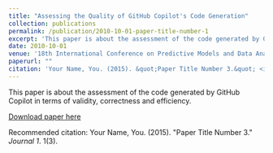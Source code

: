 ```yaml
---
title: "Assessing the Quality of GitHub Copilot's Code Generation"
collection: publications
permalink: /publication/2010-10-01-paper-title-number-1
excerpt: 'This paper is about the assessment of the code generated by GitHub Copilot in terms of validity, correctness and efficiency.'
date: 2010-10-01
venue: '18th International Conference on Predictive Models and Data Analytics in Software Engineering (PROMISE '22)'
paperurl: ""
citation: 'Your Name, You. (2015). &quot;Paper Title Number 3.&quot; <i>Journal 1</i>. 1(3).'
---
```


This paper is about the assessment of the code generated by GitHub Copilot in terms of validity, correctness and efficiency.

[Download paper here](https://www.researchgate.net/publication/363267006_Assessing_the_Quality_of_GitHub_Copilot's_Code_Generation)

Recommended citation: Your Name, You. (2015). "Paper Title Number 3." <i>Journal 1</i>. 1(3).


